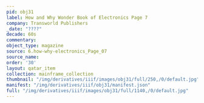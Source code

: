 ```yaml
---
pid: obj31
label: How and Why Wonder Book of Electronics Page 7
company: Transworld Publishers
_date: "????"
decade: 60s
commentary:
object_type: magazine
source: 6.how-why-electronics_Page_07
source_name:
order: '30'
layout: qatar_item
collection: mainframe_collection
thumbnail: "/img/derivatives/iiif/images/obj31/full/250,/0/default.jpg"
manifest: "/img/derivatives/iiif/obj31/manifest.json"
full: "/img/derivatives/iiif/images/obj31/full/1140,/0/default.jpg"
---
```


